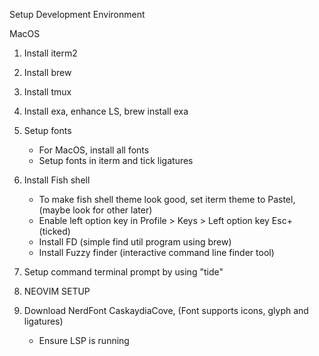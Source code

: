 Setup Development Environment

MacOS

1) Install iterm2
2) Install brew
3) Install tmux
4) Install exa, enhance LS, brew install exa
5) Setup fonts
   - For MacOS, install all fonts
   - Setup fonts in iterm and tick ligatures
6) Install Fish shell
   - To make fish shell theme look good, set iterm theme to Pastel, (maybe look for other later)
   - Enable left option key in Profile > Keys > Left option key  Esc+ (ticked)
   - Install FD (simple find util program using brew)
   - Install Fuzzy finder (interactive command line finder tool)
8) Setup command terminal prompt by using "tide"

9) NEOVIM SETUP
10) Download NerdFont CaskaydiaCove, (Font supports icons, glyph and ligatures)
    - Ensure LSP is running
